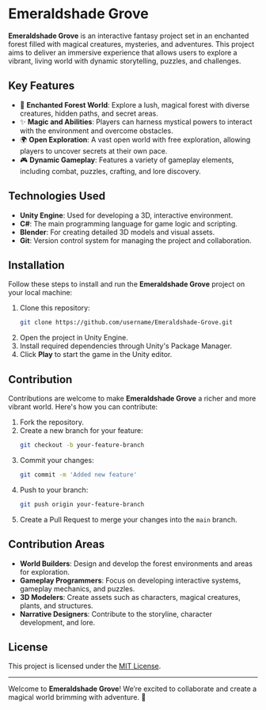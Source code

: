 # Emeraldshade Grove

**Emeraldshade Grove** is an interactive fantasy project set in an enchanted forest filled with magical creatures, mysteries, and adventures. This project aims to deliver an immersive experience that allows users to explore a vibrant, living world with dynamic storytelling, puzzles, and challenges.

## Key Features
- 🌿 **Enchanted Forest World**: Explore a lush, magical forest with diverse creatures, hidden paths, and secret areas.
- ✨ **Magic and Abilities**: Players can harness mystical powers to interact with the environment and overcome obstacles.
- 🌍 **Open Exploration**: A vast open world with free exploration, allowing players to uncover secrets at their own pace.
- 🎮 **Dynamic Gameplay**: Features a variety of gameplay elements, including combat, puzzles, crafting, and lore discovery.

## Technologies Used
- **Unity Engine**: Used for developing a 3D, interactive environment.
- **C#**: The main programming language for game logic and scripting.
- **Blender**: For creating detailed 3D models and visual assets.
- **Git**: Version control system for managing the project and collaboration.

## Installation

Follow these steps to install and run the **Emeraldshade Grove** project on your local machine:

1. Clone this repository:
   ```bash
   git clone https://github.com/username/Emeraldshade-Grove.git
   ```
2. Open the project in Unity Engine.
3. Install required dependencies through Unity's Package Manager.
4. Click **Play** to start the game in the Unity editor.

## Contribution

Contributions are welcome to make **Emeraldshade Grove** a richer and more vibrant world. Here's how you can contribute:

1. Fork the repository.
2. Create a new branch for your feature:
   ```bash
   git checkout -b your-feature-branch
   ```
3. Commit your changes:
   ```bash
   git commit -m 'Added new feature'
   ```
4. Push to your branch:
   ```bash
   git push origin your-feature-branch
   ```
5. Create a Pull Request to merge your changes into the `main` branch.

## Contribution Areas

- **World Builders**: Design and develop the forest environments and areas for exploration.
- **Gameplay Programmers**: Focus on developing interactive systems, gameplay mechanics, and puzzles.
- **3D Modelers**: Create assets such as characters, magical creatures, plants, and structures.
- **Narrative Designers**: Contribute to the storyline, character development, and lore.

## License

This project is licensed under the [MIT License](LICENSE).

---

Welcome to **Emeraldshade Grove**! We’re excited to collaborate and create a magical world brimming with adventure. 🌟
